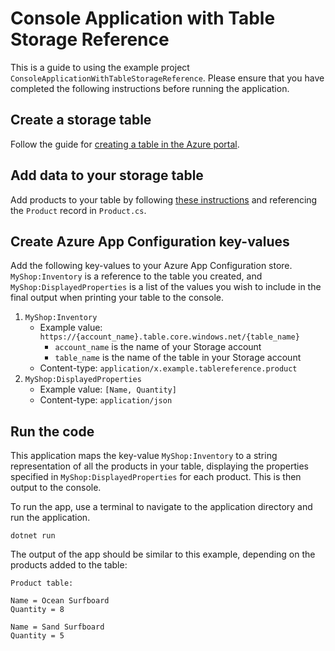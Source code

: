 ﻿# Console Application with Table Storage Reference

This is a guide to using the example project `ConsoleApplicationWithTableStorageReference`. Please ensure that you have completed the following instructions before running the application.

## Create a storage table

Follow the guide for [creating a table in the Azure portal](https://learn.microsoft.com/en-us/azure/storage/tables/table-storage-quickstart-portal).

## Add data to your storage table

Add products to your table by following [these instructions](https://learn.microsoft.com/en-us/azure/cosmos-db/table/quickstart-dotnet?toc=https%3A%2F%2Flearn.microsoft.com%2Fen-us%2Fazure%2Fstorage%2Ftables%2Ftoc.json&bc=https%3A%2F%2Flearn.microsoft.com%2Fen-us%2Fazure%2Fbread%2Ftoc.json&tabs=azure-cli%2Cwindows#create-an-item) and referencing the `Product` record in `Product.cs`.

## Create Azure App Configuration key-values

Add the following key-values to your Azure App Configuration store. `MyShop:Inventory` is a reference to the table you created, and `MyShop:DisplayedProperties` is a list of the values you wish to include in the final output when printing your table to the console.

1. `MyShop:Inventory`
    - Example value: `https://{account_name}.table.core.windows.net/{table_name}` 
        - `account_name` is the name of your Storage account
        - `table_name` is the name of the table in your Storage account
    - Content-type: `application/x.example.tablereference.product`
2. `MyShop:DisplayedProperties`
    - Example value: `[Name, Quantity]`
    - Content-type: `application/json`

## Run the code

This application maps the key-value `MyShop:Inventory` to a string representation of all the products in your table, displaying the properties specified in `MyShop:DisplayedProperties` for each product. This is then output to the console.

To run the app, use a terminal to navigate to the application directory and run the application.

```dotnetcli
dotnet run
```

The output of the app should be similar to this example, depending on the products added to the table:

```output
Product table:

Name = Ocean Surfboard
Quantity = 8

Name = Sand Surfboard
Quantity = 5
```